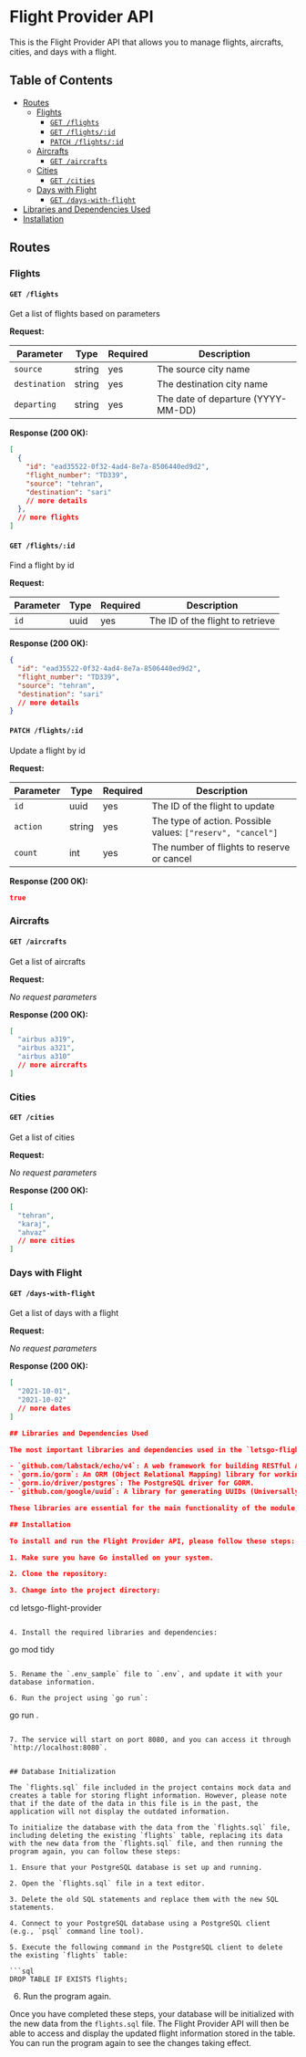 # Flight Provider API

This is the Flight Provider API that allows you to manage flights, aircrafts, cities, and days with a flight.

## Table of Contents

- [Routes](#routes)
  - [Flights](#flights)
    - [`GET /flights`](#get-flights)
    - [`GET /flights/:id`](#get-flight)
    - [`PATCH /flights/:id`](#patch-flight)
  - [Aircrafts](#aircrafts)
    - [`GET /aircrafts`](#get-aircrafts)
  - [Cities](#cities)
    - [`GET /cities`](#get-cities)
  - [Days with Flight](#days-with-flight)
    - [`GET /days-with-flight`](#get-days-with-flight)
- [Libraries and Dependencies Used](#libraries-and-dependencies-used)
- [Installation](#installation)

## Routes

### Flights

#### `GET /flights`

Get a list of flights based on parameters

**Request:**

| Parameter     | Type   | Required | Description                  |
| ------------- | ------ | -------- | ---------------------------- |
| `source`      | string | yes      | The source city name         |
| `destination` | string | yes      | The destination city name    |
| `departing`   | string | yes      | The date of departure (YYYY-MM-DD) |

**Response (200 OK):**

```json
[
  {
    "id": "ead35522-0f32-4ad4-8e7a-8506440ed9d2",
    "flight_number": "TD339",
    "source": "tehran",
    "destination": "sari"
    // more details
  },
  // more flights
]
```

#### `GET /flights/:id`

Find a flight by id

**Request:**

| Parameter | Type  | Required | Description           |
| --------- | ----- | -------- | --------------------- |
| `id`      | uuid  | yes      | The ID of the flight to retrieve |

**Response (200 OK):**

```json
{
  "id": "ead35522-0f32-4ad4-8e7a-8506440ed9d2",
  "flight_number": "TD339",
  "source": "tehran",
  "destination": "sari"
  // more details
}
```

#### `PATCH /flights/:id`

Update a flight by id

**Request:**

| Parameter | Type   | Required | Description                                               |
| --------- | ------ | -------- | --------------------------------------------------------- |
| `id`      | uuid   | yes      | The ID of the flight to update                            |
| `action`  | string | yes      | The type of action. Possible values: `["reserv", "cancel"]` |
| `count`   | int    | yes      | The number of flights to reserve or cancel                 |

**Response (200 OK):**

```json
true
```

### Aircrafts

#### `GET /aircrafts`

Get a list of aircrafts

**Request:**

*No request parameters*

**Response (200 OK):**

```json
[
  "airbus a319",
  "airbus a321",
  "airbus a310"
  // more aircrafts
]
```

### Cities

#### `GET /cities`

Get a list of cities

**Request:**

*No request parameters*

**Response (200 OK):**

```json
[
  "tehran",
  "karaj",
  "ahvaz"
  // more cities
]
```

### Days with Flight

#### `GET /days-with-flight`

Get a list of days with a flight

**Request:**

*No request parameters*

**Response (200 OK):**

```json
[
  "2021-10-01",
  "2021-10-02"
  // more dates
]

## Libraries and Dependencies Used

The most important libraries and dependencies used in the `letsgo-flight-provider` module are:

- `github.com/labstack/echo/v4`: A web framework for building RESTful APIs.
- `gorm.io/gorm`: An ORM (Object Relational Mapping) library for working with databases.
- `gorm.io/driver/postgres`: The PostgreSQL driver for GORM.
- `github.com/google/uuid`: A library for generating UUIDs (Universally Unique Identifiers).

These libraries are essential for the main functionality of the module, which is to provide a flight provider service via a RESTful API. The `echo` framework is used to handle incoming HTTP requests and send back responses, while `gorm` and its PostgreSQL driver are used for database access and operations. Finally, the `uuid` library is used for generating unique identifiers for flights.

## Installation

To install and run the Flight Provider API, please follow these steps:

1. Make sure you have Go installed on your system.

2. Clone the repository:

3. Change into the project directory:
   ```
   cd letsgo-flight-provider
   ```

4. Install the required libraries and dependencies:
   ```
   go mod tidy
   ```

5. Rename the `.env_sample` file to `.env`, and update it with your database information.

6. Run the project using `go run`:
   ```
   go run .
   ```

7. The service will start on port 8080, and you can access it through `http://localhost:8080`.


## Database Initialization

The `flights.sql` file included in the project contains mock data and creates a table for storing flight information. However, please note that if the date of the data in this file is in the past, the application will not display the outdated information.

To initialize the database with the data from the `flights.sql` file, including deleting the existing `flights` table, replacing its data with the new data from the `flights.sql` file, and then running the program again, you can follow these steps:

1. Ensure that your PostgreSQL database is set up and running.

2. Open the `flights.sql` file in a text editor.

3. Delete the old SQL statements and replace them with the new SQL statements.

4. Connect to your PostgreSQL database using a PostgreSQL client (e.g., `psql` command line tool).

5. Execute the following command in the PostgreSQL client to delete the existing `flights` table:

   ```sql
   DROP TABLE IF EXISTS flights;
   ```

6. Run the program again.

Once you have completed these steps, your database will be initialized with the new data from the `flights.sql` file. The Flight Provider API will then be able to access and display the updated flight information stored in the table. You can run the program again to see the changes taking effect.